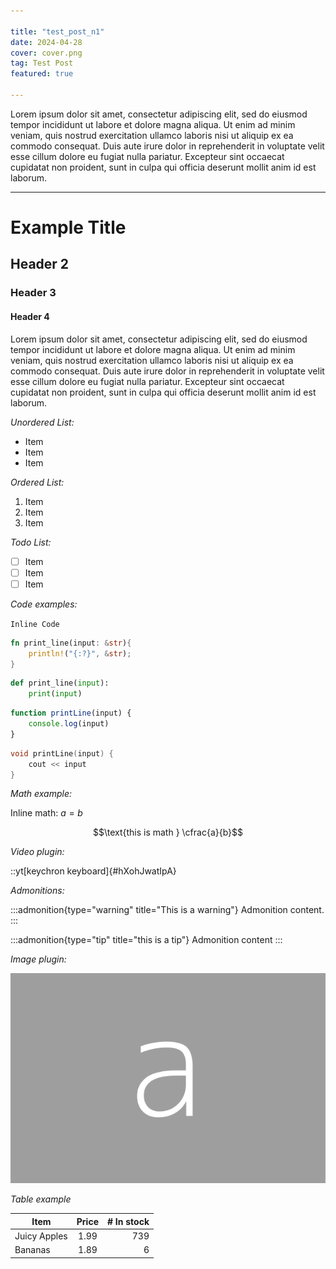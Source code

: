 ```yaml
---

title: "test_post_n1"
date: 2024-04-28
cover: cover.png
tag: Test Post
featured: true

---
```


Lorem ipsum dolor sit amet, consectetur adipiscing elit, sed do eiusmod tempor incididunt ut labore et dolore magna aliqua. Ut enim ad minim veniam, quis nostrud exercitation ullamco laboris nisi ut aliquip ex ea commodo consequat. Duis aute irure dolor in reprehenderit in voluptate velit esse cillum dolore eu fugiat nulla pariatur. Excepteur sint occaecat cupidatat non proident, sunt in culpa qui officia deserunt mollit anim id est laborum.

---

# Example Title

## Header 2

### Header 3

#### Header 4

Lorem ipsum dolor sit amet, consectetur adipiscing elit, sed do eiusmod tempor incididunt ut labore et dolore magna aliqua. Ut enim ad minim veniam, quis nostrud exercitation ullamco laboris nisi ut aliquip ex ea commodo consequat. Duis aute irure dolor in reprehenderit in voluptate velit esse cillum dolore eu fugiat nulla pariatur. Excepteur sint occaecat cupidatat non proident, sunt in culpa qui officia deserunt mollit anim id est laborum.

*Unordered List:*

- Item
- Item
- Item

*Ordered List:*

1. Item
2. Item
3. Item

*Todo List:*

- [ ] Item
- [ ] Item
- [ ] Item

*Code examples:*

`Inline Code`

```rust
fn print_line(input: &str){
    println!("{:?}", &str);
}
```

```python
def print_line(input):
    print(input)
```

```js
function printLine(input) {
    console.log(input)
}
```

```cpp
void printLine(input) {
    cout << input
}
```

*Math example:*

Inline math: $a=b$

$$\text{this is math } \cfrac{a}{b}$$

*Video plugin:*

::yt[keychron keyboard]{#hXohJwatIpA}

*Admonitions:*

:::admonition{type="warning" title="This is a warning"}
Admonition content.
:::

:::admonition{type="tip" title="this is a tip"}
Admonition content
:::

*Image plugin:*

![](cover.png)

*Table example*

| Item         | Price | # In stock |
|--------------|:-----:|-----------:|
| Juicy Apples |  1.99 |        739 |
| Bananas      |  1.89 |          6 |
